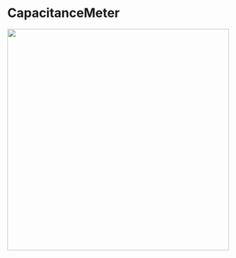 # CapacitanceMeter

<img src="https://github.com/user-attachments/assets/62039a58-4984-4069-b7c9-a8a9475668bc" width="500">
